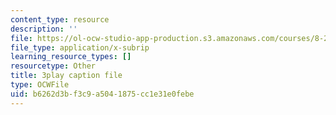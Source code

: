 ```yaml
---
content_type: resource
description: ''
file: https://ol-ocw-studio-app-production.s3.amazonaws.com/courses/8-286-the-early-universe-fall-2013/b6262d3bf3c9a5041875cc1e31e0febe_tJ2AJJMcQXs.srt
file_type: application/x-subrip
learning_resource_types: []
resourcetype: Other
title: 3play caption file
type: OCWFile
uid: b6262d3b-f3c9-a504-1875-cc1e31e0febe
---
```

